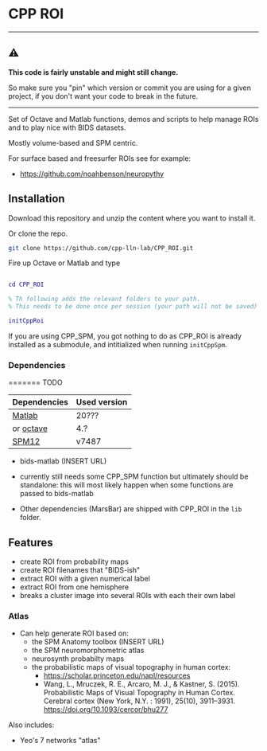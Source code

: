 # CPP ROI

---

## :warning:

**This code is fairly unstable and might still change.**

So make sure you "pin" which version or commit you are using for a given
project, if you don't want your code to break in the future.

---

Set of Octave and Matlab functions, demos and scripts to help manage ROIs and to
play nice with BIDS datasets.

Mostly volume-based and SPM centric.

For surface based and freesurfer ROIs see for example:

-   https://github.com/noahbenson/neuropythy

## Installation

Download this repository and unzip the content where you want to install it.

Or clone the repo.

```bash
git clone https://github.com/cpp-lln-lab/CPP_ROI.git
```

Fire up Octave or Matlab and type

```matlab

cd CPP_ROI

% Th following adds the relevant folders to your path.
% This needs to be done once per session (your path will not be saved)

initCppRoi

```

If you are using CPP_SPM, you got nothing to do as CPP_ROI is already installed
as a submodule, and intitialized when running `initCppSpm`.

### Dependencies

======= TODO

| Dependencies                                               | Used version |
| ---------------------------------------------------------- | ------------ |
| [Matlab](https://www.mathworks.com/products/matlab.html)   | 20???        |
| or [octave](https://www.gnu.org/software/octave/)          | 4.?          |
| [SPM12](https://www.fil.ion.ucl.ac.uk/spm/software/spm12/) | v7487        |

-   bids-matlab (INSERT URL)

-   currently still needs some CPP_SPM function but ultimately should be
    standalone: this will most likely happen when some functions are passed to
    bids-matlab

-   Other dependencies (MarsBar) are shipped with CPP_ROI in the `lib` folder.

## Features

-   create ROI from probability maps
-   create ROI filenames that "BIDS-ish"
-   extract ROI with a given numerical label
-   extract ROI from one hemisphere
-   breaks a cluster image into several ROIs with each their own label

### Atlas

-   Can help generate ROI based on:
    -   the SPM Anatomy toolbox (INSERT URL)
    -   the SPM neuromorphometric atlas
    -   neurosynth probabilty maps
    -   the probabilistic maps of visual topography in human cortex:
        -   https://scholar.princeton.edu/napl/resources
        -   Wang, L., Mruczek, R. E., Arcaro, M. J., & Kastner, S. (2015).
            Probabilistic Maps of Visual Topography in Human Cortex. Cerebral
            cortex (New York, N.Y. : 1991), 25(10), 3911–3931.
            https://doi.org/10.1093/cercor/bhu277

Also includes:

-   Yeo's 7 networks "atlas"
  <!-- add REF and URL -->
